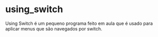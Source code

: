 # using_switch

Using Switch é um pequeno programa feito em aula que é usado para aplicar menus que são navegados por switch.
